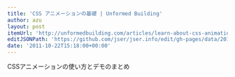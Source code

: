 ```yaml
---
title: 'CSS アニメーションの基礎 | Unformed Building'
author: azu
layout: post
itemUrl: 'http://unformedbuilding.com/articles/learn-about-css-animation/'
editJSONPath: 'https://github.com/jser/jser.info/edit/gh-pages/data/2011/10/index.json'
date: '2011-10-22T15:18:00+00:00'
---
```

CSSアニメーションの使い方とデモのまとめ
